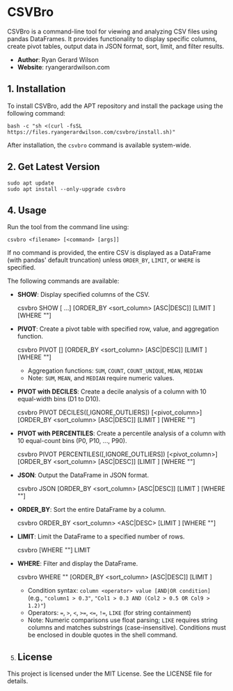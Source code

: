 # CSVBro

CSVBro is a command-line tool for viewing and analyzing CSV files using pandas DataFrames. It provides functionality to display specific columns, create pivot tables, output data in JSON format, sort, limit, and filter results.

- **Author**: Ryan Gerard Wilson
- **Website**: ryangerardwilson.com

## 1. Installation

To install CSVBro, add the APT repository and install the package using the following command:

    bash -c "sh <(curl -fsSL https://files.ryangerardwilson.com/csvbro/install.sh)"

After installation, the `csvbro` command is available system-wide.

## 2. Get Latest Version

    sudo apt update
    sudo apt install --only-upgrade csvbro

## 4. Usage

Run the tool from the command line using:

    csvbro <filename> [<command> [args]]

If no command is provided, the entire CSV is displayed as a DataFrame (with pandas' default truncation) unless `ORDER_BY`, `LIMIT`, or `WHERE` is specified.

The following commands are available:

- **SHOW**: Display specified columns of the CSV.

    csvbro <filename> SHOW <column1> [<column2> ...] [ORDER_BY <sort_column> [ASC|DESC]] [LIMIT <n>] [WHERE "<condition>"]

- **PIVOT**: Create a pivot table with specified row, value, and aggregation function.

    csvbro <filename> PIVOT <row> [<column>] <value> <AGGFUNC> [ORDER_BY <sort_column> [ASC|DESC]] [LIMIT <n>] [WHERE "<condition>"]

  - Aggregation functions: `SUM`, `COUNT`, `COUNT_UNIQUE`, `MEAN`, `MEDIAN`
  - Note: `SUM`, `MEAN`, and `MEDIAN` require numeric values.

- **PIVOT with DECILES**: Create a decile analysis of a column with 10 equal-width bins (D1 to D10).

    csvbro <filename> PIVOT DECILES(<column>[,IGNORE_OUTLIERS]) [<pivot_column>] <value> <AGGFUNC> [ORDER_BY <sort_column> [ASC|DESC]] [LIMIT <n>] [WHERE "<condition>"]

- **PIVOT with PERCENTILES**: Create a percentile analysis of a column with 10 equal-count bins (P0, P10, ..., P90).

    csvbro <filename> PIVOT PERCENTILES(<column>[,IGNORE_OUTLIERS]) [<pivot_column>] <value> <AGGFUNC> [ORDER_BY <sort_column> [ASC|DESC]] [LIMIT <n>] [WHERE "<condition>"]

- **JSON**: Output the DataFrame in JSON format.

    csvbro <filename> JSON [ORDER_BY <sort_column> [ASC|DESC]] [LIMIT <n>] [WHERE "<condition>"]

- **ORDER_BY**: Sort the entire DataFrame by a column.

    csvbro <filename> ORDER_BY <sort_column> <ASC|DESC> [LIMIT <n>] [WHERE "<condition>"]

- **LIMIT**: Limit the DataFrame to a specified number of rows.

    csvbro <filename> [WHERE "<condition>"] LIMIT <n>

- **WHERE**: Filter and display the DataFrame.

    csvbro <filename> WHERE "<condition>" [ORDER_BY <sort_column> [ASC|DESC]] [LIMIT <n>]

  - Condition syntax: `column <operator> value [AND|OR condition]` (e.g., `"column1 > 0.3"`, `"Col1 > 0.3 AND (Col2 > 0.5 OR Col9 > 1.2)"`)
  - Operators: `=`, `>`, `<`, `>=`, `<=`, `!=`, `LIKE` (for string containment)
  - Note: Numeric comparisons use float parsing; `LIKE` requires string columns and matches substrings (case-insensitive). Conditions must be enclosed in double quotes in the shell command.

5. ## License

This project is licensed under the MIT License. See the LICENSE file for details.
